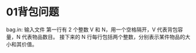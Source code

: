 # 01背包问题

bag.in: 输入文件
第一行有 2 个整数 V 和 N，用一个空格隔开，V 代表背包容量，N 代表物品数目。 接下来的 N 行每行包括两个整数，分别表示某件物品的大小和其价值。